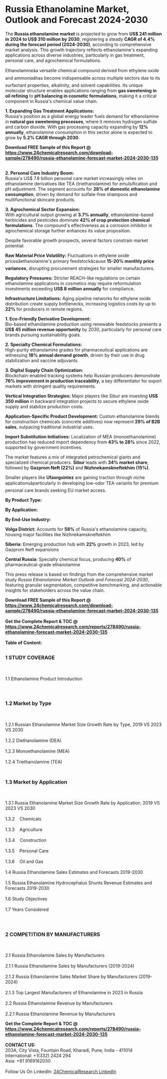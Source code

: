 <h1>Russia Ethanolamine Market, Outlook and Forecast 2024-2030</h1><p>The <strong>Russia ethanolamine market</strong> is projected to grow from <strong>US$ 241 million in 2024 to US$ 310 million by 2030</strong>, registering a steady <strong>CAGR of 4.4% during the forecast period (2024-2030)</strong>, according to comprehensive market analysis. This growth trajectory reflects ethanolamine's expanding applications across diverse industries, particularly in gas treatment, personal care, and agrochemical formulations.</p><p>Ethanolamineâa versatile chemical compound derived from ethylene oxide and ammoniaâhas become indispensable across multiple sectors due to its surfactant properties, alkalinity, and solvent capabilities. Its unique molecular structure enables applications ranging from <strong>gas sweetening in oil refining</strong> to <strong>pH balancing in cosmetic formulations</strong>, making it a critical component in Russia's chemical value chain.</p><p><strong>1. Expanding Gas Treatment Applications:</strong><br>
Russia's position as a global energy leader fuels demand for ethanolamine in <strong>natural gas sweetening processes</strong>, where it removes hydrogen sulfide and carbon dioxide. With gas processing capacity expanding by <strong>12% annually</strong>, ethanolamine consumption in this sector alone is expected to grow by <strong>5.2% CAGR through 2030</strong>.</p><div><b>Download FREE Sample of this Report @ 
            <a href="https://www.24chemicalresearch.com/download-sample/278490/russia-ethanolamine-forecast-market-2024-2030-135">
            https://www.24chemicalresearch.com/download-sample/278490/russia-ethanolamine-forecast-market-2024-2030-135</a></b></div><br><p><strong>2. Personal Care Industry Boom:</strong><br>
Russia's US$ 7.8 billion personal care market increasingly relies on ethanolamine derivatives like TEA (triethanolamine) for emulsification and pH adjustment. The segment accounts for <strong>28% of domestic ethanolamine consumption</strong>, driven by demand for sulfate-free shampoos and multifunctional skincare products.</p><p><strong>3. Agrochemical Sector Expansion:</strong><br>
With agricultural output growing at <strong>3.7% annually</strong>, ethanolamine-based herbicides and pesticides dominate <strong>42% of crop protection chemical formulations</strong>. The compound's effectiveness as a corrosion inhibitor in agrochemical storage further enhances its value proposition.</p><p>Despite favorable growth prospects, several factors constrain market potential:</p><p><strong>Raw Material Price Volatility:</strong> Fluctuations in ethylene oxide pricesâethanolamine's primary feedstockâcause <strong>15-20% monthly price variances</strong>, disrupting procurement strategies for smaller manufacturers.</p><p><strong>Regulatory Pressures:</strong> Stricter REACH-like regulations on certain ethanolamine applications in cosmetics may require reformulation investments exceeding <strong>US$ 8 million annually</strong> for compliance.</p><p><strong>Infrastructure Limitations:</strong> Aging pipeline networks for ethylene oxide distribution create supply bottlenecks, increasing logistics costs by up to <strong>22%</strong> for producers in remote regions.</p><p><strong>1. Eco-Friendly Derivative Development:</strong><br>
Bio-based ethanolamine production using renewable feedstocks presents a <strong>US$ 45 million revenue opportunity</strong> by 2030, particularly for personal care brands pursuing sustainability goals.</p><p><strong>2. Specialty Chemical Formulations:</strong><br>
High-purity ethanolamine grades for pharmaceutical applications are witnessing <strong>18% annual demand growth</strong>, driven by their use in drug stabilization and vaccine adjuvants.</p><p><strong>3. Digital Supply Chain Optimization:</strong><br>
Blockchain-enabled tracking systems help Russian producers demonstrate <strong>76% improvement in production traceability</strong>, a key differentiator for export markets with stringent quality requirements.</p><p><strong>Vertical Integration Strategies:</strong> Major players like Sibur are investing <strong>US$ 350 million</strong> in backward integration projects to secure ethylene oxide supply and stabilize production costs.</p><p><strong>Application-Specific Product Development:</strong> Custom ethanolamine blends for construction chemicals (concrete additives) now represent <strong>29% of B2B sales</strong>, outpacing traditional industrial uses.</p><p><strong>Import Substitution Initiatives:</strong> Localization of MEA (monoethanolamine) production has reduced import dependency from <strong>43% to 28%</strong> since 2022, supported by government incentives.</p><p>The market features a mix of integrated petrochemical giants and specialized chemical producers. <strong>Sibur</strong> leads with <strong>34% market share</strong>, followed by <strong>Gazprom Neft (22%)</strong> and <strong>Nizhnekamskneftekhim (15%)</strong>.</p><p>Smaller players like <strong>Ufaorgsintez</strong> are gaining traction through niche applicationsâparticularly in developing low-odor TEA variants for premium personal care brands seeking EU market access.</p><p><strong>By Product Type:</strong></p><p><strong>By Application:</strong></p><p><strong>By End-Use Industry:</strong></p><p><strong>Volga District:</strong> Accounts for <strong>58%</strong> of Russia's ethanolamine capacity, housing major facilities like Nizhnekamskneftekhim</p><p><strong>Siberia:</strong> Emerging production hub with <strong>22%</strong> growth in 2023, led by Gazprom Neft expansions</p><p><strong>Central Russia:</strong> Specialty chemical focus, producing <strong>40%</strong> of pharmaceutical-grade ethanolamine</p><p>This press release is based on findings from the comprehensive market study <em>Russia Ethanolamine Market Outlook and Forecast 2024-2030</em>, featuring granular segmentation, competitive benchmarking, and actionable insights for stakeholders across the value chain.</p><div><b>Download FREE Sample of this Report @ 
            <a href="https://www.24chemicalresearch.com/download-sample/278490/russia-ethanolamine-forecast-market-2024-2030-135">
            https://www.24chemicalresearch.com/download-sample/278490/russia-ethanolamine-forecast-market-2024-2030-135</a></b></div><br><div><b>Get the Complete Report & TOC @ 
            <a href="https://www.24chemicalresearch.com/reports/278490/russia-ethanolamine-forecast-market-2024-2030-135">
            https://www.24chemicalresearch.com/reports/278490/russia-ethanolamine-forecast-market-2024-2030-135</a></b></div><br>
            <b>Table of Content:</b><p><h2><span style="font-size:16px"><strong>1 STUDY COVERAGE</strong></span></h2><br />
<p>1.1 Ethanolamine Product Introduction</p><br />
<h2><span style="font-size:16px"><strong>1.2 Market by Type</strong></span></h2><br />
<p>1.2.1 Russian Ethanolamine Market Size Growth Rate by Type, 2019 VS 2023 VS 2030<br /><br />
1.2.2 Diethanolamine (DEA)&nbsp;&nbsp; &nbsp;<br /><br />
1.2.3 Monoethanolamine (MEA)<br /><br />
1.2.4 Triethanolamine (TEA)<br /><br />
<h2><span style="font-size:16px"><strong>1.3 Market by Application</strong></span></h2><br />
<p>1.3.1 Russia Ethanolamine Market Size Growth Rate by Application, 2019 VS 2023 VS 2030<br /><br />
1.3.2&nbsp;&nbsp; &nbsp;Chemicals<br /><br />
1.3.3&nbsp;&nbsp; &nbsp;Agriculture<br /><br />
1.3.4&nbsp;&nbsp; &nbsp;Construction<br /><br />
1.3.5&nbsp;&nbsp; &nbsp;Personal Care<br /><br />
1.3.6&nbsp;&nbsp; &nbsp;Oil and Gas<br /><br />
1.4 Russia Ethanolamine Sales Estimates and Forecasts 2019-2030<br /><br />
1.5 Russia Ethanolamine Hydrocephalus Shunts Revenue Estimates and Forecasts 2019-2030<br /><br />
1.6 Study Objectives<br /><br />
1.7 Years Considered</p><br />
<h2><span style="font-size:16px"><strong>2 COMPETITION BY MANUFACTURERS</strong></span></h2><br />
<p>2.1 Russia Ethanolamine Sales by Manufacturers<br /><br />
2.1.1 Russia Ethanolamine Sales by Manufacturers (2019-2024)<br /><br />
2.1.2 Russia Ethanolamine Sales Market Share by Manufacturers (2019-2024)<br /><br />
2.1.3 Top Largest Manufacturers of Ethanolamine in 2023 in Russia<br /><br />
2.2 Russia Ethanolamine Revenue by Manufacturers<br /><br />
2.2.1 Russia Ethanolamine Revenue by Manufacturers </p><div><b>Get the Complete Report & TOC @ 
            <a href="https://www.24chemicalresearch.com/reports/278490/russia-ethanolamine-forecast-market-2024-2030-135">
            https://www.24chemicalresearch.com/reports/278490/russia-ethanolamine-forecast-market-2024-2030-135</a></b></div><br><b>CONTACT US:</b><br>
            203A, City Vista, Fountain Road, Kharadi, Pune, India - 411014<br>
            International: +1(332) 2424 294<br>
            Asia: +91 9169162030 <br><br>
            Follow Us On LinkedIn: <a href="https://www.linkedin.com/company/24chemicalresearch/">24ChemicalResearch LinkedIn</a>